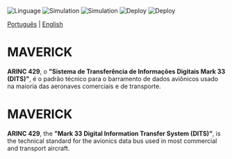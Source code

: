 ![Linguage](https://img.shields.io/badge/VHDL_(IEEE1164)-9A90FD.svg) ![Simulation](https://img.shields.io/badge/ModelSim-green.svg) ![Simulation](https://img.shields.io/badge/iverilog-green.svg) ![Deploy](https://img.shields.io/badge/quartus-blue.svg) ![Deploy](https://img.shields.io/badge/vivado-FF1010.svg)

[Português](#pt) | [English](#en)

<span id="pt">MAVERICK</span>
===========================
**ARINC 429**, o **"Sistema de Transferência de Informações Digitais Mark 33 (DITS)"**, é o padrão técnico para o barramento de dados aviônicos usado na maioria das aeronaves comerciais e de transporte.

<span id="en">MAVERICK</span>
===========================
**ARINC 429**, the **"Mark 33 Digital Information Transfer System (DITS)"**, is the technical standard for the avionics data bus used in most commercial and transport aircraft.

